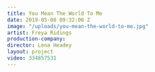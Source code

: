 ```yaml
---
title: You Mean The World To Me
date: 2019-05-08 09:32:00 Z
image: "/uploads/you-mean-the-world-to-me.jpg"
artist: Freya Ridings
production-company: 
director: Lena Headey
layout: project
video: 334857531
---
```

